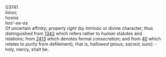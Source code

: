 G3741  
ὅσιος  
hosios  
*hos‘-ee-os*  
Of uncertain affinity; properly *right* (by intrinsic or divine
character; thus distinguished from [1342](g1342) which refers rather to
*human* statutes and relations; from [2413](g2413) which denotes formal
*consecration*; and from [40](g0040) which relates to *purity* from
defilement), that is, *hallowed* (*pious*, *sacred*, *sure*): - holy,
mercy, shalt be.  
